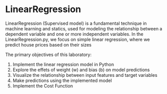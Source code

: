 # LinearRegression 
LinearRegression (Supervised model) is a fundamental technique in machine learning and statics, used for modeling the relationship between a dependent variable and one or more independent variables.
  In the LinearRegression.py, we focus on simple linear regression, where we predict house prices based on their sizes

The primary objectives of this laboratory:
  1. Implement the linear regression model in Python
  2. Explore the effets of weight (w) and bias (b) on model predictions
  3. Visualize the relationship between input features and target variables
  4. Make predictions using the implemented model
  5. Implement the Cost Function
